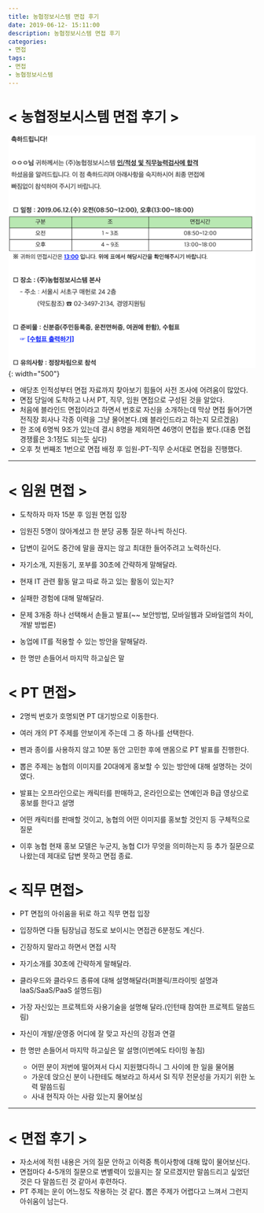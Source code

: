 ```yaml
---
title: 농협정보시스템 면접 후기
date: 2019-06-12- 15:11:00
description: 농협정보시스템 면접 후기
categories:
- 면접
tags:
- 면접
- 농협정보시스템
---
```

# < 농협정보시스템 면접 후기 >

![Imeage](/assets/images/nhit_3.png){: width="500"}
- 애당초 인적성부터 면접 자료까지 찾아보기 힘들어 사전 조사에 어려움이 많았다.
- 면접 당일에 도착하고 나서 PT, 직무, 임원 면접으로 구성된 것을 알았다.
- 처음에 블라인드 면접이라고 하면서 번호로 자신을 소개하는데 막상 면접 들어가면 전직장 회사나 각종 이력을 그냥 물어본다.(왜 블라인드라고 하는지 모르겠음)
- 한 조에 6명씩 9조가 있는데 결시 8명을 제외하면 46명이 면접을 봤다.(대충 면접경쟁률은 3:1정도 되는듯 싶다)
- 오후 첫 번째조 1번으로 면접 배정 후 임원-PT-직무 순서대로 면접을 진행했다.

***

# < 임원 면접 >
- 도착하자 마자 15분 후 임원 면접 입장
- 임원진 5명이 앉아계셨고 한 분당 공통 질문 하나씩 하신다.
- 답변이 길어도 중간에 말을 끊지는 않고 최대한 들어주려고 노력하신다.

- 자기소개, 지원동기, 포부를 30초에 간략하게 말해달라.
- 현재 IT 관련 활동 말고 따로 하고 있는 활동이 있는지?
- 실패한 경험에 대해 말해달라.
- 문제 3개중 하나 선택해서 손들고 발표(~~ 보안방법, 모바일웹과 모바일앱의 차이, 개발 방법론)
- 농업에 IT를 적용할 수 있는 방안을 말해달라.
- 한 명만 손들어서 마지막 하고싶은 말

# < PT 면접>
- 2명씩 번호가 호명되면 PT 대기방으로 이동한다.
- 여러 개의 PT 주제를 안보이게 주는데 그 중 하나를 선택한다.
- 펜과 종이를 사용하지 않고 10분 동안 고민한 후에 맨몸으로 PT 발표를 진행한다.

- 뽑은 주제는 농협의 이미지를 20대에게 홍보할 수 있는 방안에 대해 설명하는 것이였다.
- 발표는 오프라인으로는 캐릭터를 판매하고, 온라인으로는 연예인과 B급 영상으로 홍보를 한다고 설명
- 어떤 캐릭터를 판매할 것이고, 농협의 어떤 이미지를 홍보할 것인지 등 구체적으로 질문
- 이후 농협 현재 홍보 모델은 누군지, 농협 CI가 무엇을 의미하는지 등 추가 질문으로 나왔는데 제대로 답변 못하고 면접 종료.

# < 직무 면접>
- PT 면접의 아쉬움을 뒤로 하고 직무 면접 입장
- 입장하면 다들 팀장님급 정도로 보이시는 면접관 6분정도 계신다.
- 긴장하지 말라고 하면서 면접 시작

- 자기소개를 30초에 간략하게 말해달라.
- 클라우드와 클라우드 종류에 대해 설명해달라(퍼블릭/프라이빗 설명과 IaaS/SaaS/PaaS 설명드림)
- 가장 자신있는 프로젝트와 사용기술을 설명해 달라.(인턴때 참여한 프로젝트 말씀드림)
- 자신이 개발/운영중 어디에 잘 맞고 자신의 강점과 연결
- 한 명만 손들어서 마지막 하고싶은 말 설명(이번에도 타이밍 놓침)
    - 어떤 분이 저번에 떨어져서 다시 지원했다하니 그 사이에 한 일을 물어봄
    - 가운데 앉으신 분이 나한테도 해보라고 하셔서 SI 직무 전문성을 가지기 위한 노력 말씀드림
    - 사내 현직자 아는 사람 있는지 물어보심

***

# < 면접 후기 >
- 자소서에 적힌 내용은 거의 질문 안하고 이력중 특이사항에 대해 많이 물어보신다.
- 면접마다 4-5개의 질문으로 변별력이 있을지는 잘 모르겠지만 말씀드리고 싶었던 것은 다 말씀드린 것 같아서 후련하다.
- PT 주제는 운이 어느정도 작용하는 것 같다. 뽑은 주제가 어렵다고 느껴서 그런지 아쉬움이 남는다.